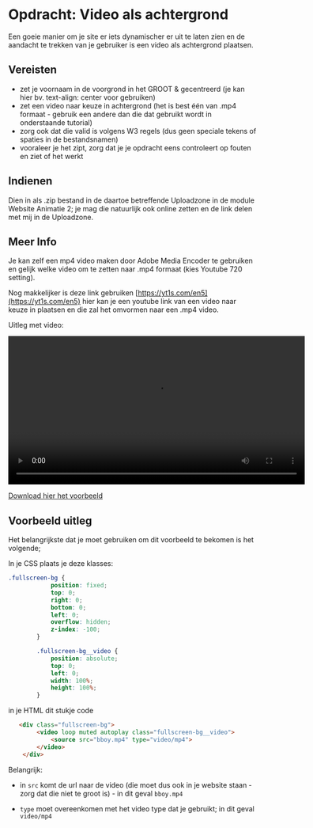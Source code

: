# Opdracht: Video als achtergrond

Een goeie manier om je site er iets dynamischer er uit te laten zien en de aandacht te trekken van je gebruiker is een video als achtergrond plaatsen.

## Vereisten

- zet je voornaam in de voorgrond in het GROOT & gecentreerd (je kan hier bv. text-align: center voor gebruiken)
- zet een video naar keuze in achtergrond (het is best één van .mp4 formaat - gebruik een andere dan die dat gebruikt wordt in onderstaande tutorial)
- zorg ook dat die valid is volgens W3 regels (dus geen speciale tekens of spaties in de bestandsnamen)
- vooraleer je het zipt, zorg dat je je opdracht eens controleert op fouten en ziet of het werkt

## Indienen

Dien in als .zip bestand in de daartoe betreffende Uploadzone in de module Website Animatie 2; je mag die natuurlijk ook online zetten en de link delen met mij in de Uploadzone.

## Meer Info

Je kan zelf een mp4 video maken door Adobe Media Encoder te gebruiken en gelijk welke video om te zetten naar .mp4 formaat (kies Youtube 720 setting).

Nog makkelijker is deze link gebruiken [https://yt1s.com/en5](https://yt1s.com/en5) hier kan je een youtube link van een video naar keuze in plaatsen en die zal het omvormen naar een .mp4 video.

Uitleg met video:

<video width="600" controls>
<source src="video-background-vb.mkv">
</video>

[Download hier het voorbeeld](video-background.zip)

## Voorbeeld uitleg

Het belangrijkste dat je moet gebruiken om dit voorbeeld te bekomen is het volgende;

In je CSS plaats je deze klasses:

```CSS
.fullscreen-bg {
            position: fixed;
            top: 0;
            right: 0;
            bottom: 0;
            left: 0;
            overflow: hidden;
            z-index: -100;
        }

        .fullscreen-bg__video {
            position: absolute;
            top: 0;
            left: 0;
            width: 100%;
            height: 100%;
        }
```

in je HTML dit stukje code

```HTML
   <div class="fullscreen-bg">
        <video loop muted autoplay class="fullscreen-bg__video">
            <source src="bboy.mp4" type="video/mp4">
        </video>
    </div>
```

Belangrijk: 

- in `src` komt de url naar de video (die moet dus ook in je website staan - zorg dat die niet te groot is) - in dit geval `bboy.mp4`

- `type` moet overeenkomen met het video type dat je gebruikt; in dit geval `video/mp4`

